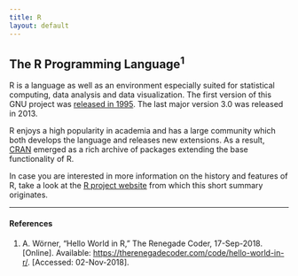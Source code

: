 ```yaml
---
title: R
layout: default
---
```


## The R Programming Language<sup>1</sup>

R is a language as well as an environment especially suited for statistical
computing, data analysis and data visualization. The first version of this
GNU project was [released in 1995][5]. The last major version 3.0 was released in
2013.

R enjoys a high popularity in academia and has a large community which both
develops the language and releases new extensions. As a result, [CRAN][1]
emerged as a rich archive of packages extending the base functionality of R.

In case you are interested in more information on the history and features of R,
take a look at the [R project website][2] from which this short summary originates.

---

#### References

1. A. Wörner, “Hello World in R,” The Renegade Coder, 17-Sep-2018.
  [Online]. Available: <https://therenegadecoder.com/code/hello-world-in-r/>.
  [Accessed: 02-Nov-2018].

[1]: http://cran.r-project.org/
[2]: http://r-project.org/about.html
[5]: https://cran.r-project.org/doc/html/interface98-paper/paper.html
